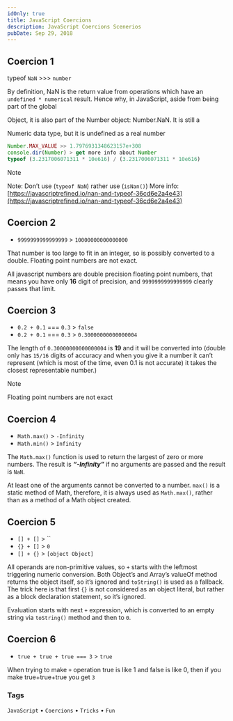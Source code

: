 ```yaml
---
idOnly: true
title: JavaScript Coercions
description: JavaScript Coercions Scenerios
pubDate: Sep 29, 2018
---
```


## Coercion 1

typeof `NaN` >>> `number`

By definition, NaN is the return value from operations which have an `undefined * numerical` result. Hence why, in JavaScript, aside from being part of the global

Object, it is also part of the Number object: Number.NaN. It is still a

Numeric data type, but it is undefined as a real number

```js
Number.MAX_VALUE >> 1.7976931348623157e+308
console.dir(Number) > get more info about Number
typeof (3.2317006071311 * 10e616) / (3.2317006071311 * 10e616)
```

> [!Note]
> Note: Don’t use (`typeof NaN`) rather use (`isNan()`)
> More info: [https://javascriptrefined.io/nan-and-typeof-36cd6e2a4e43](https://javascriptrefined.io/nan-and-typeof-36cd6e2a4e43)

## Coercion 2

- `9999999999999999` > `10000000000000000`

That number is too large to fit in an integer, so is possibly converted to a double. Floating point numbers are not exact.

All javascript numbers are double precision floating point numbers, that means you have only **16** digit of precision, and `9999999999999999` clearly passes that limit.

## Coercion 3

- `0.2 + 0.1` === `0.3` > `false`
- `0.2 + 0.1` === `0.3` > `0.30000000000000004`

The length of `0.30000000000000004` is **19** and it will be converted into (double only has `15/16` digits of accuracy and when you give it a number it can’t represent (which is most of the time, even 0.1 is not accurate) it takes the closest representable number.)

> [!Note]
> Floating point numbers are not exact

## Coercion 4

- `Math.max()` > `-Infinity`
- `Math.min()` > `Infinity`

The `Math.max()` function is used to return the largest of zero or more numbers. The result is ***“-Infinity”*** if no arguments are passed and the result is `NaN`.

At least one of the arguments cannot be converted to a number. `max()` is a static method of Math, therefore, it is always used as `Math.max()`, rather than as a method of a Math object created.

## Coercion 5

- `[] + []` > ``
- `{} + []` > `0`
- `[] + {}` > `[object Object]`

All operands are non-primitive values, so `+` starts with the leftmost triggering numeric conversion. Both Object’s and Array’s valueOf method returns the object itself, so it’s ignored and `toString()` is used as a fallback. The trick here is that first `{}` is not considered as an object literal, but rather as a block declaration statement, so it’s ignored.

Evaluation starts with next `+` expression, which is converted to an empty string via `toString()` method and then to `0`.

## Coercion 6

- `true + true + true === 3` > `true`

When trying to make `+` operation true is like 1 and false is like 0, then if you make true+true+true you get `3`

### Tags

`JavaScript` • `Coercions` • `Tricks` • `Fun`
